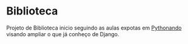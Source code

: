 <h1>Biblioteca</h1>



Projeto de Biblioteca inicio seguindo as aulas expotas em <a href="https://www.youtube.com/watch?v=5cHchHueH3Y">Pythonando</a> visando ampliar o que já conheço de Django. 